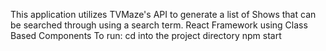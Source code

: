 This application utilizes TVMaze's API to generate a list of Shows that can be searched through using a search term. React Framework using Class Based Components
To run:
cd into the project directory
npm start
